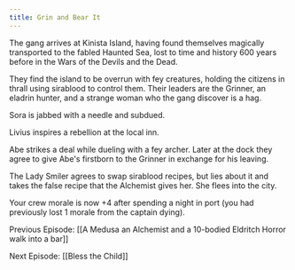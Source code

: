 ```yaml
---
title: Grin and Bear It
---
```



The gang arrives at Kinista Island, having found themselves magically transported to the fabled Haunted Sea, lost to time and history 600 years before in the Wars of the Devils and the Dead. 

They find the island to be overrun with fey creatures, holding the citizens in thrall using sirablood to control them. Their leaders are the Grinner, an eladrin hunter, and a strange woman who the gang discover is a hag.

Sora is jabbed with a needle and subdued. 

Livius inspires a rebellion at the local inn. 

Abe strikes a deal while dueling with a fey archer. Later at the dock they agree to give Abe's firstborn to the Grinner in exchange for his leaving. 

The Lady Smiler agrees to swap sirablood recipes, but lies about it and takes the false recipe that the Alchemist gives her. She flees into the city. 

Your crew morale is now +4 after spending a night in port (you had previously lost 1 morale from the captain dying).

Previous Episode: [[A Medusa an Alchemist and a 10-bodied Eldritch Horror walk into a bar]]

Next Episode: [[Bless the Child]]